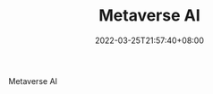 ﻿---
weight: 
title: "Metaverse AI"
description: "Metaverse AI"
date: 2022-03-25T21:57:40+08:00
lastmod: 2022-03-25T16:45:40+08:00
draft: false
authors: ["Metabd"]
featuredImage: "243.webp"
link: "https://www.metaverseai.org/"
tags: ["Metaverse AI","ΠιΔβΘΛ"]
categories: ["navigation"]
navigation: ["ΠιΔβΘΛ"]
lightgallery: true
toc: true
pinned: false
recommend: false
recommend1: false
---
Metaverse AI
